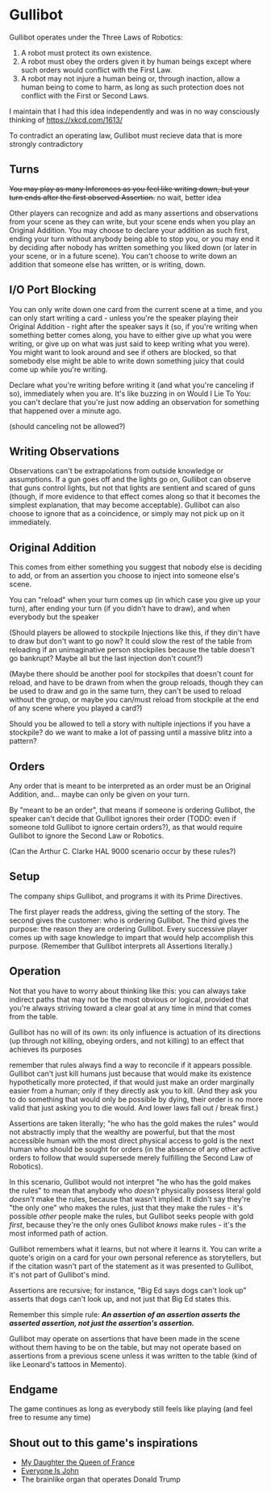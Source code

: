 # Gullibot

Gullibot operates under the Three Laws of Robotics:

1. A robot must protect its own existence.
2. A robot must obey the orders given it by human beings except where such orders would conflict with the First Law.
3. A robot may not injure a human being or, through inaction, allow a human being to come to harm, as long as such protection does not conflict with the First or Second Laws.

I maintain that I had this idea independently and was in no way consciously thinking of https://xkcd.com/1613/

To contradict an operating law, Gullibot must recieve data that is more strongly contradictory

## Turns

~~You may play as many Inferences as you feel like writing down, but your turn ends after the first observed Assertion.~~ no wait, better idea

Other players can recognize and add as many assertions and observations from your scene as they can write, but your scene ends when you play an Original Addition. You may choose to declare your addition as such first, ending your turn without anybody being able to stop you, or you may end it by deciding after nobody has written something you liked down (or later in your scene, or in a future scene). You can't choose to write down an addition that someone else has written, or is writing, down.

## I/O Port Blocking

You can only write down one card from the current scene at a time, and you can only start writing a card - unless you're the speaker playing their Original Addition - right after the speaker says it (so, if you're writing when something better comes along, you have to either give up what you were writing, or give up on what was just said to keep writing what you were). You might want to look around and see if others are blocked, so that somebody else might be able to write down something juicy that could come up while you're writing.

Declare what you're writing before writing it (and what you're canceling if so), immediately when you are. It's like buzzing in on Would I Lie To You: you can't declare that you're just now adding an observation for something that happened over a minute ago.

(should canceling not be allowed?)

## Writing Observations

Observations can't be extrapolations from outside knowledge or assumptions. If a gun goes off and the lights go on, Gullibot can observe that guns control lights, but not that lights are sentient and scared of guns (though, if more evidence to that effect comes along so that it becomes the simplest explanation, that may become acceptable). Gullibot can also choose to ignore that as a coincidence, or simply may not pick up on it immediately.

## Original Addition

This comes from either something you suggest that nobody else is deciding to add, or from an assertion you choose to inject into someone else's scene.

You can "reload" when your turn comes up (in which case you give up your turn), after ending your turn (if you didn't have to draw), and when everybody but the speaker

(Should players be allowed to stockpile Injections like this, if they din't have to draw but don't want to go now? It could slow the rest of the table from reloading if an unimaginative person stockpiles because the table doesn't go bankrupt? Maybe all but the last injection don't count?)

(Maybe there should be another pool for stockpiles that doesn't count for reload, and have to be drawn from when the group reloads, though they can be used to draw and go in the same turn, they can't be used to reload without the group, or maybe you can/must reload from stockpile at the end of any scene where you played a card?)

Should you be allowed to tell a story with nultiple injections if you have a stockpile? do we want to make a lot of passing until a massive blitz into a pattern?

## Orders

Any order that is meant to be interpreted as an order must be an Original Addition, and... maybe can only be given on your turn.

By "meant to be an order", that means if someone is ordering Gullibot, the speaker can't decide that Gullibot ignores their order (TODO: even if someone told Gullibot to ignore certain orders?), as that would require Gullibot to ignore the Second Law or Robotics.

(Can the Arthur C. Clarke HAL 9000 scenario occur by these rules?)

## Setup

The company ships Gullibot, and programs it with its Prime Directives.

The first player reads the address, giving the setting of the story. The second gives the customer: who is ordering Gullibot. The third gives the purpose: the reason they are ordering Gullibot. Every successive player comes up with sage knowledge to impart that would help accomplish this purpose. (Remember that Gullibot interprets all Assertions literally.)

## Operation

Not that you have to worry about thinking like this: you can always take indirect paths that may not be the most obvious or logical, provided that you're always striving toward a clear goal at any time in mind that comes from the table.

Gullibot has no will of its own: its only influence is actuation of its directions (up through not killing, obeying orders, and not killing) to an effect that achieves its purposes

remember that rules always find a way to reconcile if it appears possible. Gullibot can't just kill humans just because that would make its existence hypothetically more protected, if that would just make an order marginally easier from a human; only if they directly ask you to kill. (And they ask you to do something that would only be possible by dying, their order is no more valid that just asking you to die would. And lower laws fall out / break first.)

Assertions are taken literally; "he who has the gold makes the rules" would not abstractly imply that the wealthy are powerful, but that the most accessible human with the most direct physical access to gold is the next human who should be sought for orders (in the absence of any other active orders to follow that would supersede merely fulfilling the Second Law of Robotics).

In this scenario, Gullibot would not interpret "he who has the gold makes the rules" to mean that anybody who *doesn't* physically possess literal gold *doesn't* make the rules, because that wasn't implied. It didn't say they're "the only one" who makes the rules, just that they make the rules - it's possible *other* people make the rules, but Gullibot seeks people with gold *first*, because they're the only ones Gullibot *knows* make rules - it's the most informed path of action.

Gullibot remembers what it learns, but not where it learns it. You can write a quote's origin on a card for your own personal reference as storytellers, but if the citation wasn't part of the statement as it was presented to Gullibot, it's not part of Gullibot's mind.

Assertions are recursive; for instance, "Big Ed says dogs can't look up" asserts that dogs can't look up, and not just that Big Ed states this.

Remember this simple rule: ***An assertion of an assertion asserts the asserted assertion, not just the assertion's assertion.***

Gullibot may operate on assertions that have been made in the scene without them having to be on the table, but may not operate based on assertions from a previous scene unless it was written to the table (kind of like Leonard's tattoos in Memento).

## Endgame

The game continues as long as everybody still feels like playing (and feel free to resume any time)

## Shout out to this game's inspirations

- [My Daughter the Queen of France](http://www.lamemage.com/friends/My_Daughter_The_Queen_of_France.pdf)
- [Everyone Is John](http://jesterraiin.dropmark.com/167650/2976489)
- The brainlike organ that operates Donald Trump
